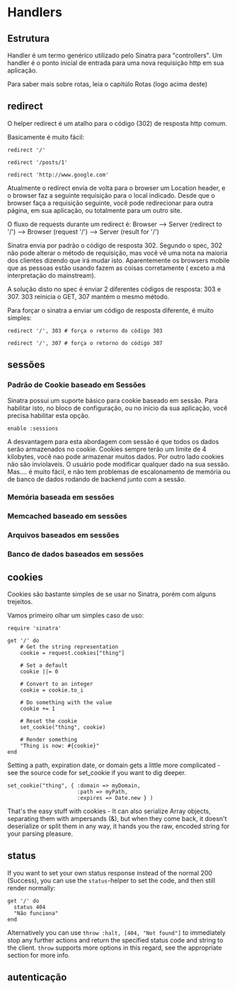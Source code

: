 Handlers
========

Estrutura
---------
Handler é um termo genérico utilizado pelo Sinatra para "controllers". Um handler é o ponto inicial de entrada para uma nova requisição http em sua aplicação.

Para saber mais sobre rotas, leia o capitúlo Rotas (logo acima deste)


redirect
--------
O helper redirect é um atalho para o código (302) de resposta http comum.

Basicamente é muito fácil:

    redirect '/'

    redirect '/posts/1'

    redirect 'http://www.google.com'

Atualmente o redirect envia de volta para o browser um Location header, e o browser faz a seguinte requisição para o local indicado. Desde que o browser faça a requisição seguinte, você pode redirecionar para outra página, em sua aplicação, ou totalmente para um outro site.


O fluxo de  requests durante um redirect é:
Browser --> Server (redirect to '/') --> Browser (request '/') --> Server (result for '/')

Sinatra envia por padrão o código de resposta 302. Segundo o spec, 302 não pode alterar o método de requisição, mas você vê uma nota na maioria dos clientes dizendo que irá mudar isto. Aparentemente os browsers mobile que as pessoas estão usando fazem as coisas corretamente ( exceto a má interpretação do mainstream).


A solução disto no spec é enviar 2 diferentes códigos de resposta: 303 e  307. 303 reinicia o GET, 307 mantém o mesmo método.

Para forçar o sinatra a enviar um código de resposta diferente, é muito simples:

    redirect '/', 303 # força o retorno do código 303

    redirect '/', 307 # força o retorno do código 307

sessões
--------

### Padrão de Cookie baseado em Sessões

Sinatra possui um suporte básico para cookie baseado em sessão.  Para habilitar isto, no bloco de configuração, ou  no inicio da sua aplicação, você precisa habilitar esta opção.

    enable :sessions

A desvantagem para esta abordagem com sessão é que todos os dados serão armazenados no cookie. Cookies sempre terão um limite de 4 kilobytes, você nao pode armazenar muitos dados. Por outro lado cookies não são inviolaveis. O usuário pode modificar qualquer dado na sua sessão. Mas.... é muito fácil, e não tem problemas de escalonamento de memória ou de banco de dados rodando de backend junto com a sessão.


### Memória baseada em sessões

### Memcached baseado em sessões

### Arquivos baseados em sessões

### Banco de dados baseados em sessões


cookies
-------

Cookies são bastante simples de se usar no Sinatra, porém com alguns trejeitos.

Vamos primeiro olhar um simples caso de uso:

    require 'sinatra'

    get '/' do
        # Get the string representation
        cookie = request.cookies["thing"]

        # Set a default
        cookie ||= 0

        # Convert to an integer
        cookie = cookie.to_i

        # Do something with the value
        cookie += 1

        # Reset the cookie
        set_cookie("thing", cookie)

        # Render something
        "Thing is now: #{cookie}"
    end

Setting a path, expiration date, or domain gets a little more complicated - see the source code for set\_cookie if you want to dig deeper.

    set_cookie("thing", { :domain => myDomain,
                          :path => myPath,
                          :expires => Date.new } )

That's the easy stuff with cookies - It can also serialize Array objects,
separating them with ampersands (&), but when they come back, it doesn't
deserialize or split them in any way, it hands you the raw, encoded string
for your parsing pleasure.


status
------

If you want to set your own status response instead of the normal 200 (Success), you can use the `status`-helper to set the
code, and then still render normally:

    get '/' do
      status 404
      "Não funciona"
    end

Alternatively you can use `throw :halt, [404, "Not found"]` to immediately stop any further actions and return the
specified status code and string to the client. `throw` supports more options in this regard, see the appropriate section
for more info.


autenticação
--------------

